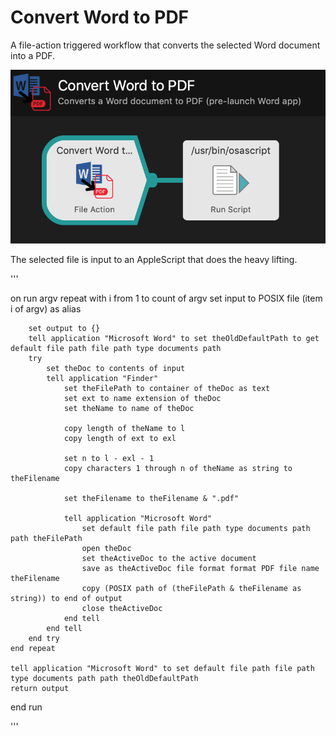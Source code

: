 # Convert Word to PDF
A file-action triggered workflow that converts the selected Word document into a PDF.

![](https://raw.githubusercontent.com/woodwerk/alfred_convertWord2PDF/master/scr/workflow.png)

The selected file is input to an AppleScript that does the heavy lifting.

'''

on run argv
	repeat with i from 1 to count of argv
		set input to POSIX file (item i of argv) as alias
		
		set output to {}
		tell application "Microsoft Word" to set theOldDefaultPath to get default file path file path type documents path
		try
			set theDoc to contents of input
			tell application "Finder"
				set theFilePath to container of theDoc as text
				set ext to name extension of theDoc
				set theName to name of theDoc
				
				copy length of theName to l
				copy length of ext to exl
				
				set n to l - exl - 1
				copy characters 1 through n of theName as string to theFilename
				
				set theFilename to theFilename & ".pdf"
				
				tell application "Microsoft Word"
					set default file path file path type documents path path theFilePath
					open theDoc
					set theActiveDoc to the active document
					save as theActiveDoc file format format PDF file name theFilename
					copy (POSIX path of (theFilePath & theFilename as string)) to end of output
					close theActiveDoc
				end tell
			end tell
		end try
	end repeat
	
	tell application "Microsoft Word" to set default file path file path type documents path path theOldDefaultPath
	return output
	
end run

'''
